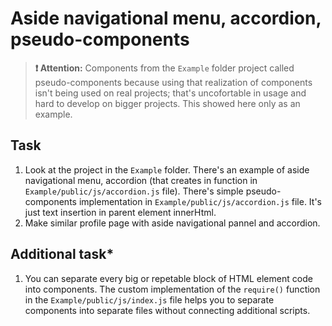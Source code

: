 # Aside navigational menu, accordion, pseudo-components

> **❗ Attention:** Components from the `Example` folder project called pseudo-components because using that realization of components isn't being used on real projects; that's uncofortable in usage and hard to develop on bigger projects. This showed here only as an example.

## Task

1) Look at the project in the `Example` folder. There's an example of aside navigational menu, accordion (that creates in function in `Example/public/js/accordion.js` file). There's simple pseudo-components implementation in `Example/public/js/accordion.js` file. It's just text insertion in parent element innerHtml.
2) Make similar profile page with aside navigational pannel and accordion.

## Additional task*

1) You can separate every big or repetable block of HTML element code into components. The custom implementation of the `require()` function in the `Example/public/js/index.js` file helps you to separate components into separate files without connecting additional scripts.
